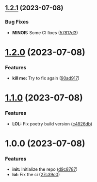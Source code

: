 ## [1.2.1](https://github.com/John15321/pajton-repo/compare/v1.2.0...v1.2.1) (2023-07-08)


### Bug Fixes

* **MINOR:** Some CI fixes ([57817d3](https://github.com/John15321/pajton-repo/commit/57817d3e51c2a2d80b98b57ae5e22bb2173f73db))

# [1.2.0](https://github.com/John15321/pajton-repo/compare/v1.1.0...v1.2.0) (2023-07-08)


### Features

* **kill me:** Try to fix again ([90ad917](https://github.com/John15321/pajton-repo/commit/90ad917168c55dd53cce6f66ce05f0eb7a0f8ed2))

# [1.1.0](https://github.com/John15321/pajton-repo/compare/v1.0.0...v1.1.0) (2023-07-08)


### Features

* **LOL:** Fix poetry build version ([c4926db](https://github.com/John15321/pajton-repo/commit/c4926db783b580adbc8ac2442140092d3c54e754))

# 1.0.0 (2023-07-08)


### Features

* **init:** Initialize the repo ([d9c8787](https://github.com/John15321/pajton-repo/commit/d9c8787c35a3c7d4ece482801e60b372d885584a))
* **lol:** Fix the ci ([27c39c0](https://github.com/John15321/pajton-repo/commit/27c39c07e2ef55d8301f28ff35ef4641d370f8dc))

